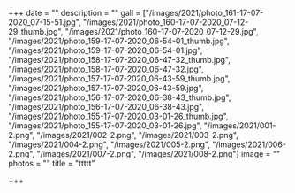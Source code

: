 +++
date = ""
description = ""
gall = ["/images/2021/photo_161-17-07-2020_07-15-51.jpg", "/images/2021/photo_160-17-07-2020_07-12-29_thumb.jpg", "/images/2021/photo_160-17-07-2020_07-12-29.jpg", "/images/2021/photo_159-17-07-2020_06-54-01_thumb.jpg", "/images/2021/photo_159-17-07-2020_06-54-01.jpg", "/images/2021/photo_158-17-07-2020_06-47-32_thumb.jpg", "/images/2021/photo_158-17-07-2020_06-47-32.jpg", "/images/2021/photo_157-17-07-2020_06-43-59_thumb.jpg", "/images/2021/photo_157-17-07-2020_06-43-59.jpg", "/images/2021/photo_156-17-07-2020_06-38-43_thumb.jpg", "/images/2021/photo_156-17-07-2020_06-38-43.jpg", "/images/2021/photo_155-17-07-2020_03-01-26_thumb.jpg", "/images/2021/photo_155-17-07-2020_03-01-26.jpg", "/images/2021/001-2.png", "/images/2021/002-2.png", "/images/2021/003-2.png", "/images/2021/004-2.png", "/images/2021/005-2.png", "/images/2021/006-2.png", "/images/2021/007-2.png", "/images/2021/008-2.png"]
image = ""
photos = ""
title = "ttttt"

+++
